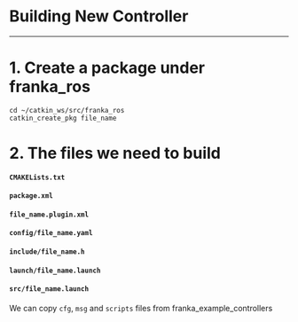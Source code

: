 # Building New Controller

---

# 1. Create a package under franka_ros
```
cd ~/catkin_ws/src/franka_ros
catkin_create_pkg file_name
```
# 2. The files we need to build
#### `CMAKELists.txt`

#### `package.xml`

#### `file_name.plugin.xml`

#### `config/file_name.yaml`

#### `include/file_name.h`

#### `launch/file_name.launch`

#### `src/file_name.launch`

We can copy `cfg`, `msg` and `scripts` files from franka_example_controllers

